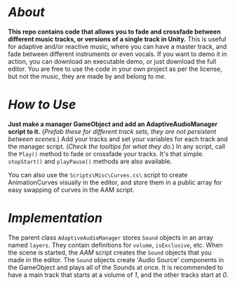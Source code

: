 # *About*
**This repo contains code that allows you to fade and crossfade between different music tracks, or versions of a single track in Unity.** This is useful for adaptive and/or reactive music, where you can have a master track, and fade between different instruments or even vocals. If you want to demo it in action, you can download an executable demo, or just download the full editor. You are free to use the code in your own project as per the license, but not the music, they are made by and belong to *me*.

# *How to Use*
**Just make a manager GameObject and add an AdaptiveAudioManager script to it.** (*Prefab these for different track sets, they are not persistent between scenes.*) Add your tracks and set your variables for each track and the manager script. (*Check the tooltips for what they do.*) In any script, call the `Play()` method to fade or crossfade your tracks. It's that simple. `stopStart()` and `playPause()` methods are also available.

You can also use the `Scripts\Misc\Curves.cs\` script to create AnimationCurves visually in the editor, and store them in a public array for easy swapping of curves in the AAM script.

#  *Implementation*
The parent class `AdaptiveAudioManager` stores `Sound` objects in an array named `layers`. They contain definitions for `volume`, `isExclusive`, etc. When the scene is started, the *AAM* script creates the `Sound` objects that you made in the editor. The `Sound` objects create 'Audio Source' components in the GameObject and plays all of the Sounds at once. It is recommended to have a main track that starts at a volume of *1*, and the other tracks start at *0*. 